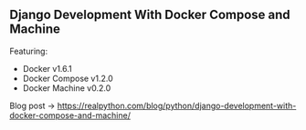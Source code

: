 ## Django Development With Docker Compose and Machine

Featuring:

- Docker v1.6.1
- Docker Compose v1.2.0
- Docker Machine v0.2.0

Blog post -> https://realpython.com/blog/python/django-development-with-docker-compose-and-machine/
